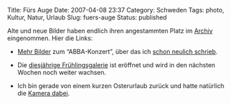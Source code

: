 Title: Fürs Auge
Date: 2007-04-08 23:37
Category: Schweden
Tags: photo, Kultur, Natur, Urlaub
Slug: fuers-auge
Status: published

Alte und neue Bilder haben endlich ihren angestammten Platz im
[Archiv](http://thomasmarquart.net/gallery.html) eingenommen. Hier die
Links:

-   [Mehr Bilder](http://thomasmarquart.net/gallery/ABBA/index.html) zum
    “ABBA-Konzert”, über das ich [schon neulich
    schrieb](http://www.fiket.de/2007/03/29/the-original-abba-orchestra/).
-   Die [diesjährige
    Frühlingsgalerie](http://thomasmarquart.net/gallery/Spring2007/index.html)
    ist eröffnet und wird in den nächsten Wochen noch weiter wachsen.

-   Ich bin gerade von einem kurzen Osterurlaub zurück und hatte
    natürlich die [Kamera
    dabei](http://thomasmarquart.net/gallery/GrytApr07/index.html).

